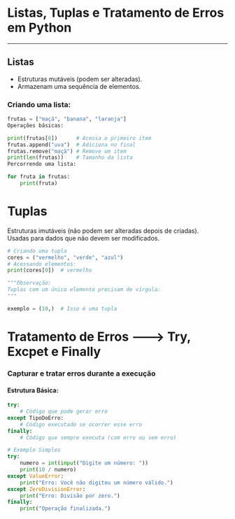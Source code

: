 # Listas, Tuplas e Tratamento de Erros em Python

---

##  Listas

- Estruturas mutáveis (podem ser alteradas).
- Armazenam uma sequência de elementos.

### Criando uma lista:
```python
frutas = ["maçã", "banana", "laranja"]
Operações básicas:

print(frutas[0])      # Acessa o primeiro item
frutas.append("uva")  # Adiciona no final
frutas.remove("maçã") # Remove um item
print(len(frutas))    # Tamanho da lista
Percorrendo uma lista:

for fruta in frutas:
    print(fruta)
```    
# Tuplas
Estruturas imutáveis (não podem ser alteradas depois de criadas).<br>
Usadas para dados que não devem ser modificados.

```python
# Criando uma tupla
cores = ("vermelho", "verde", "azul")
# Acessando elementos:
print(cores[0])  # vermelho

"""Observação:
Tuplas com um único elemento precisam de vírgula:
"""

exemplo = (10,)  # Isso é uma tupla
```
# Tratamento de Erros ---> Try, Excpet e Finally
### Capturar e tratar erros durante a execução
#### Estrutura Básica:
```python
try:
    # Código que pode gerar erro
except TipoDoErro:
    # Código executado se ocorrer esse erro
finally:
    # Código que sempre executa (com erro ou sem erro)

# Exemplo Simples
try:
    numero = int(input("Digite um número: "))
    print(10 / numero)
except ValueError:
    print("Erro: Você não digitou um número válido.")
except ZeroDivisionError:
    print("Erro: Divisão por zero.")
finally:
    print("Operação finalizada.")
